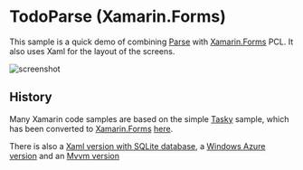 TodoParse (Xamarin.Forms)
=========

This sample is a quick demo of combining [Parse](http://parse.com) with [Xamarin.Forms](http://xamarin.com/forms) PCL. It also uses Xaml for the layout of the screens.

![screenshot](https://github.com/conceptdev/xamarin-forms-samples/raw/master/TodoParse/Screenshots/TodoParse.png "iOS")


History
------

Many Xamarin code samples are based on the simple [Tasky](https://github.com/xamarin/mobile-samples/tree/master/Tasky) sample, which has been converted to [Xamarin.Forms](http://xamarin.com/forms) [here](https://github.com/xamarin/xamarin-forms-samples/tree/master/Todo).

There is also a [Xaml version with SQLite database](https://github.com/conceptdev/xamarin-forms-samples/tree/master/TodoXaml), a [Windows Azure version](https://github.com/conceptdev/xamarin-forms-samples/tree/master/TodoAzure) and an [Mvvm version](https://github.com/conceptdev/xamarin-forms-samples/tree/master/TodoMvvm)